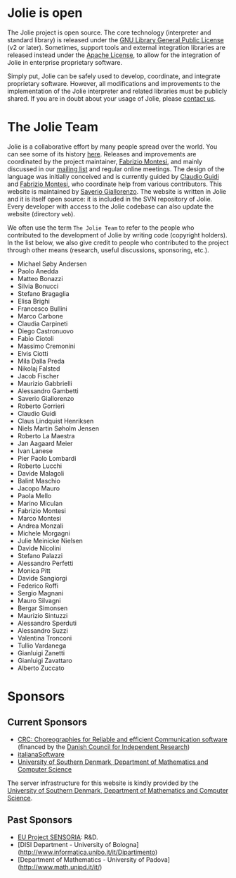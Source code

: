 <div class="standard_page"><div class="standard_page_body">

# Jolie is open

The Jolie project is open source. The core technology (interpreter and standard library)
is released under the [GNU Library General Public License](https://www.gnu.org/licenses/lgpl.html)
(v2 or later). Sometimes, support tools and external integration libraries are released instead 
under the [Apache License](http://www.apache.org/licenses/LICENSE-2.0.html), to allow for the integration
of Jolie in enterprise proprietary software.

Simply put, Jolie can be safely used to develop, coordinate, and integrate proprietary software.
However, all modifications and improvements to the implementation of the Jolie interpreter and related
libraries must be publicly shared.
If you are in doubt about your usage of Jolie, please <a href="?top_menu=community"
onClick="top_menu('?top_menu=community');return false;"
ref="community" title="community" src="community/community.html">
contact us</a>.

# The Jolie Team

Jolie is a collaborative effort by many people spread over the world. You can see some of its history
[here](http://en.wikipedia.org/wiki/Jolie_%28programming_language%29).
Releases and improvements are coordinated by the project maintainer,
[Fabrizio Montesi](http://www.fabriziomontesi.com/), and mainly discussed
in our <a href="?top_menu=community" onClick="top_menu('?top_menu=community');return false;"
ref="community" title="community" src="community/community.html">
mailing list</a> and regular online meetings.
The design of the language was initially conceived and is currently guided by
[Claudio Guidi](http://claudioguidi.blogspot.com/) and [Fabrizio Montesi](http://www.fabriziomontesi.com/), who 
coordinate help from various contributors.
This website is maintained by [Saverio Giallorenzo](http://www.cs.unibo.it/~sgiallor/).
The website is written in Jolie and it is itself open source: it is included in the SVN repository of Jolie. Every
developer with access to the Jolie codebase can also update the website (directory
`web`).

We often use the term `The Jolie Team` to refer to the people who
contributed to the development of Jolie by writing code (copyright holders).
In the list below, we also give credit to people who
contributed to the project through other means (research, useful discussions,
sponsoring, etc.).

* Michael Søby Andersen
* Paolo Anedda
* Matteo Bonazzi
* Silvia Bonucci
* Stefano Bragaglia
* Elisa Brighi
* Francesco Bullini
* Marco Carbone
* Claudia Carpineti
* Diego Castronuovo
* Fabio Ciotoli
* Massimo Cremonini
* Elvis Ciotti
* Mila Dalla Preda
* Nikolaj Falsted
* Jacob Fischer
* Maurizio Gabbrielli
* Alessandro Gambetti
* Saverio Giallorenzo
* Roberto Gorrieri
* Claudio Guidi
* Claus Lindquist Henriksen
* Niels Martin Søholm Jensen
* Roberto La Maestra
* Jan Aagaard Meier
* Ivan Lanese
* Pier Paolo Lombardi
* Roberto Lucchi
* Davide Malagoli
* Balint Maschio
* Jacopo Mauro
* Paola Mello
* Marino Miculan
* Fabrizio Montesi
* Marco Montesi
* Andrea Monzali
* Michele Morgagni
* Julie Meinicke Nielsen
* Davide Nicolini
* Stefano Palazzi
* Alessandro Perfetti
* Monica Pitt
* Davide Sangiorgi
* Federico Roffi
* Sergio Magnani
* Mauro Silvagni
* Bergar Simonsen
* Maurizio Sintuzzi
* Alessandro Sperduti
* Alessandro Suzzi
* Valentina Tronconi
* Tullio Vardanega
* Gianluigi Zanetti
* Gianluigi Zavattaro
* Alberto Zuccato


<!--

# About Jolie

Jolie is based on solid theoretical foundations, rooted in the field of
[Process Calculi](http://en.wikipedia.org/wiki/Process_calculus).
-->

# Sponsors


## Current Sponsors

* [CRC: Choreographies for Reliable and efficient Communication software](http://www.chor-lang.org/)
(financed by the [Danish Council for Independent Research](http://www.ufm.dk/))
* [italianaSoftware](http://www.italianasoftware.com/)
* [University of Southern Denmark, Department of Mathematics and Computer Science](http://www.sdu.dk/en/Om_SDU/Institutter_centre/Imada_matematik_og_datalogi)

The server infrastructure for this website is kindly provided by the [University of Southern Denmark, Department of Mathematics and Computer Science](http://www.sdu.dk/en/Om_SDU/Institutter_centre/Imada_matematik_og_datalogi).

## Past Sponsors

* [EU Project SENSORIA](http://www.sensoria-ist.eu/): R&D.
* [DISI Department - University of Bologna] (http://www.informatica.unibo.it/it/Dipartimento)
* [Department of Mathematics - University of Padova] (http://www.math.unipd.it/it/)
 

</div></div>
